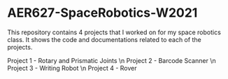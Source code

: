 # AER627-SpaceRobotics-W2021
This repository contains 4 projects that I worked on for my space robotics class. It shows the code and documentations related to each of the projects. 


Project 1 - Rotary and Prismatic Joints
\n Project 2 - Barcode Scanner
\n Project 3 - Writing Robot
\n Project 4 - Rover

